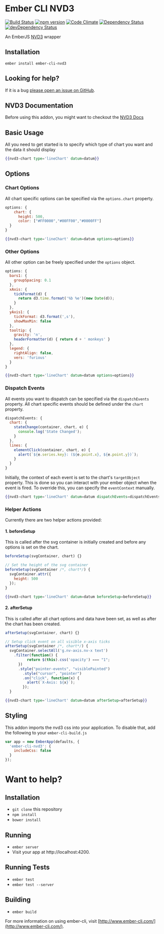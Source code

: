 # Ember CLI NVD3

[![Build Status](https://travis-ci.org/offirgolan/ember-cli-d3.svg)](https://travis-ci.org/offirgolan/ember-cli-d3) 
[![npm version](https://badge.fury.io/js/ember-cli-nvd3.svg)](http://badge.fury.io/js/ember-cli-nvd3)
[![Code Climate](https://codeclimate.com/github/offirgolan/ember-cli-nvd3/badges/gpa.svg)](https://codeclimate.com/github/offirgolan/ember-cli-nvd3)
[![Dependency Status](https://david-dm.org/offirgolan/ember-cli-nvd3.svg)](https://david-dm.org/offirgolan/ember-cli-nvd3)
[![devDependency Status](https://david-dm.org/offirgolan/ember-cli-nvd3/dev-status.svg)](https://david-dm.org/offirgolan/ember-cli-nvd3#info=devDependencies)

An EmberJS [NVD3](http://nvd3.org/) wrapper

## Installation ##
```shell
ember install ember-cli-nvd3
```

## Looking for help? ##
If it is a bug [please open an issue on GitHub](http://github.com/offirgolan/ember-cli-nvd3/issues).

## NVD3 Documentation
Before using this addon, you might want to checkout the [NVD3 Docs](https://nvd3-community.github.io/nvd3/)

## Basic Usage ##
All you need to get started is to specify which type of chart you want and the data it should display

```handlebars
{{nvd3-chart type='lineChart' datum=datum}}
```

## Options

### Chart Options
All chart specific options can be specified via the `options.chart` property.

```javascript
options: {
    chart: {
      height: 500,
      color: ["#FF0000","#00FF00","#0000FF"]
  }
}
```

```handlebars
{{nvd3-chart type='lineChart' datum=datum options=options}}
```

### Other Options
All other option can be freely specified under the `options` object. 

```javascript
options: {
  bars1: {
    groupSpacing: 0.1
  },
  xAxis: {
    tickFormat(d) {
      return d3.time.format('%b %e')(new Date(d));
    }
  },
  yAxis1: {
    tickFormat: d3.format(',s'),
    showMaxMin: false
  },
  tooltip: {
    gravity: 'n',
    headerFormatter(d) { return d + ' monkeys' }
  },
  legend: {
    rightAlign: false,
    vers: 'furious'
  }
}
```

```handlebars
{{nvd3-chart type='lineChart' datum=datum options=options}}
```

### Dispatch Events
All events you want to dispatch can be specified via the `dispatchEvents` property. All chart specific events should be defined under the `chart` property.

```javascript
dispatchEvents: {
  chart: {
    stateChange(container, chart, e) {
      console.log('State Changed');
    }
  },
  lines: {
    elementClick(container, chart, e) {
      alert(`${e.series.key}: (${e.point.x}, ${e.point.y})`);
    }
  }
}
```

Initially, the context of each event is set to the chart's `targetObject` property. This is done so you can interact with your ember object when the event is fired. To override this, you can specify the `eventContext` manually.

```handlebars
{{nvd3-chart type='lineChart' datum=datum dispatchEvents=dispatchEvents eventContext=parent}}
```

### Helper Actions
Currently there are two helper actions provided:

#### 1. beforeSetup
This is called after the svg container is initially created and before any options is set on the chart. 

```javascript
beforeSetup(svgContainer, chart) {}
```
```javascript
// Set the height of the svg container
beforeSetup(svgContainer /*, chart*/) {
  svgContainer.attr({
    height: 500
  });
}
```

```handlebars
{{nvd3-chart type='lineChart' datum=datum beforeSetup=beforeSetup}}
```

#### 2. afterSetup
This is called after all chart options and data have been set, as well as after the chart has been created. 

```javascript
afterSetup(svgContainer, chart) {}
```

```javascript
// Setup click event on all visible x-axis ticks
afterSetup(svgContainer /*, chart*/) {
  svgContainer.selectAll('g.nv-axis.nv-x text')
    .filter(function() {
          return $(this).css('opacity') === "1";
      })
      .style("pointer-events", "visiblePainted")
        .style("cursor", "pointer")
        .on("click", function(x) {
          alert(`X-Axis: ${x}`);
        });
  }
```

```handlebars
{{nvd3-chart type='lineChart' datum=datum afterSetup=afterSetup}}
```


## Styling
This addon imports the nvd3 css into your application. To disable that, add the following to your `ember-cli-build.js`

```javascript
var app = new EmberApp(defaults, {
  'ember-cli-nvd3': {
    includeCss: false
  }
});
```

# Want to help?

## Installation

* `git clone` this repository
* `npm install`
* `bower install`

## Running

* `ember server`
* Visit your app at http://localhost:4200.

## Running Tests

* `ember test`
* `ember test --server`

## Building

* `ember build`

For more information on using ember-cli, visit [http://www.ember-cli.com/](http://www.ember-cli.com/).
